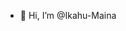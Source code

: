 - 👋 Hi, I’m @Ikahu-Maina 
<!---
Ikahu-Maina/Ikahu-Maina is a ✨ special ✨ repository because its `README.md` (this file) appears on your GitHub profile.
You can click the Preview link to take a look at your changes.
--->

